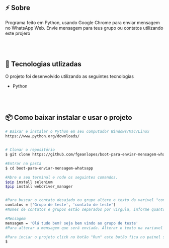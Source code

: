 


<h2> ⚡ Sobre</h2>
<p>Programa feito em Python, usando Google Chrome para enviar mensagem
 no WhatsApp Web. Envie mensagem para teus grupo ou contatos utilizando este projero</p>

<br>
<br>

<h2> 🚀 Tecnologias utlizadas</h2>
<p>O projeto foi desenvolvido utilizando as seguintes tecnologias</p>

- Python

<br>
<br>

<h2> 📦 Como baixar instalar e usar o projeto</h2>

```bash
# Baixar e instalar o Python em seu computador Windows/Mac/Linux
https://www.python.org/downloads/


# Clonar o repositório
$ git clone https://github.com/fgeanlopes/boot-para-enviar-mensagem-whatsapp.git

#Entrar na pasta
$ cd boot-para-enviar-mensagem-whatsapp

#Abre o seu terminal e rode os seguintes comandos.
$pip install selenium
$pip install webdriver_manager


#Para buscar o contato desajado ou grupo altere o texto da varivel "contatos"
contatos = ['Grupo de teste', 'contato de teste']
#Nomes de contatos e grupos estão separados por virgula, informe quantos desejar.

#Mensagem
mensagem = 'Olá tudo bem? seja bem vindo ao grupo de teste'
#Para alterar a mensagem que será enviada. Alterar o texto na variavel "mensagem"

#Para inciar o projeto click no botão "Run" este botão fica no painel superior lado direito. Neste projeto utilizei Visual Code.
$ 
```